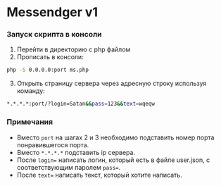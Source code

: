 # Messendger v1

### Запуск скрипта в консоли
  1. Перейти в директорию с php файлом
  2. Прописать в консоли: 
```bash
php -S 0.0.0.0:port ms.php
```
  3. Открыть страницу сервера через адресную строку используя команду:
```bash
*.*.*.*:port/?login=Satan&&pass=123&&text=wqeqw
```

### Примечания
  - Вместо ```port``` на шагах 2 и 3 необходимо подставить номер порта понравившегося порта.
  - Вместо ```*.*.*.*``` подставить ip сервера.
  - После ```login=``` написать логин, который есть в файле user.json, с соответствующим паролем ```pass=```.
  - После ```text=``` написать текст, который хотите написать.
